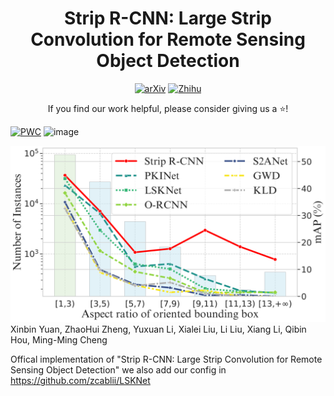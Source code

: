 <h1 align="center">Strip R-CNN: Large Strip Convolution for Remote Sensing Object Detection</h1>

<div align="center">

[![arXiv](https://img.shields.io/badge/arXiv-2501.04440-red)](https://arxiv.org/abs/2501.03775)
[![Zhihu](https://img.shields.io/badge/Zhihu-Chinese_Article-blue)](https://zhuanlan.zhihu.com/p/17342348259)

<p>If you find our work helpful, please consider giving us a ⭐!</p>

</div>



[![PWC](https://img.shields.io/endpoint.svg?url=https://paperswithcode.com/badge/strip-r-cnn-large-strip-convolution-for/object-detection-in-aerial-images-on-dota-1)](https://paperswithcode.com/sota/object-detection-in-aerial-images-on-dota-1?p=strip-r-cnn-large-strip-convolution-for)
![image](https://github.com/user-attachments/assets/74eb65cf-cd50-4889-9800-b8539bb3b934)

![Strip-R-CNN](DotaStatis.png)
Xinbin Yuan, ZhaoHui Zheng, Yuxuan Li, Xialei Liu, Li Liu, Xiang Li, Qibin Hou, Ming-Ming Cheng



Offical implementation of "Strip R-CNN: Large Strip Convolution for Remote Sensing Object Detection"
we also add our config in https://github.com/zcablii/LSKNet
